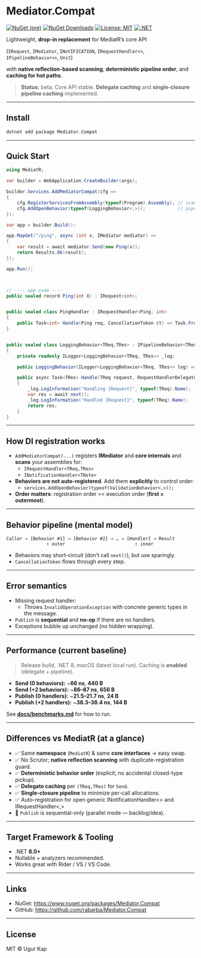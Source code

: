 # Mediator.Compat

[![NuGet (pre)](https://img.shields.io/nuget/vpre/Mediator.Compat.svg?logo=nuget)](https://www.nuget.org/packages/Mediator.Compat)
[![NuGet Downloads](https://img.shields.io/nuget/dt/Mediator.Compat.svg?logo=nuget)](https://www.nuget.org/packages/Mediator.Compat)
[![License: MIT](https://img.shields.io/badge/License-MIT-blue.svg)](LICENSE)
[![.NET](https://img.shields.io/badge/.NET-8.0%2B-512BD4?logo=.net)](#target-framework--tooling)

Lightweight, **drop-in replacement** for MediatR’s core API  

(`IRequest`, `IMediator`, `INotIFICATION`, `IRequestHandler<>`, `IPipelineBehavior<>`, `Unit`)  

with **native reflection-based scanning**, **deterministic pipeline order**, and **caching for hot paths**.

> **Status:** beta. Core API stable. **Delegate caching** and **single-closure pipeline caching** implemented.

---

## Install

```bash
dotnet add package Mediator.Compat
```
---

## Quick Start

```csharp
using MediatR;

var builder = WebApplication.CreateBuilder(args);

builder.Services.AddMediatorCompat(cfg =>
{
    cfg.RegisterServicesFromAssembly(typeof(Program).Assembly); // scan handlers/notifications
    cfg.AddOpenBehavior(typeof(LoggingBehavior<,>));            // pipeline (outer → inner)
});

var app = builder.Build();

app.MapGet("/ping", async (int x, IMediator mediator) =>
{
    var result = await mediator.Send(new Ping(x));
    return Results.Ok(result);
});

app.Run();



// ---- app code ----
public sealed record Ping(int X) : IRequest<int>;


public sealed class PingHandler : IRequestHandler<Ping, int>
{
    public Task<int> Handle(Ping req, CancellationToken ct) => Task.FromResult(req.X + 1);
}


public sealed class LoggingBehavior<TReq,TRes> : IPipelineBehavior<TReq,TRes> where TReq : IRequest<TRes>
{
    private readonly ILogger<LoggingBehavior<TReq, TRes>> _log;

    public LoggingBehavior(ILogger<LoggingBehavior<TReq, TRes>> log) => _log = log;

    public async Task<TRes> Handle(TReq request, RequestHandlerDelegate<TRes> next, CancellationToken ct)
    {
        _log.LogInformation("Handling {Request}", typeof(TReq).Name);
        var res = await next();
        _log.LogInformation("Handled {Request}", typeof(TReq).Name);
        return res;
    }
}
```

---

## How DI registration works

- `AddMediatorCompat(...)` registers **IMediator** and **core internals** and **scans** your assemblies for:
  - `IRequestHandler<TReq,TRes>`
  - `INotificationHandler<TNote>`
- **Behaviors are not auto-registered**. Add them **explicitly** to control order:
  - `services.AddOpenBehavior(typeof(ValidationBehavior<,>));`
- **Order matters**: registration order == execution order (**first = outermost**).

---

## Behavior pipeline (mental model)

```
Caller → [Behavior #1] → [Behavior #2] → … → [Handler] → Result
               ↑ outer                          ↑ inner
```

- Behaviors may short-circuit (don’t call `next()`), but use sparingly.
- `CancellationToken` flows through every step.

---

## Error semantics

- Missing request handler:
  - Throws `InvalidOperationException` with concrete generic types in the message.
- `Publish` is **sequential** and **no-op** if there are no handlers.
- Exceptions bubble up unchanged (no hidden wrapping).

---

## Performance (current baseline)

> Release build, .NET 8, macOS (latest local run). Caching is **enabled** (delegate + pipeline).

- **Send (0 behaviors):** ~**66 ns**, **440 B**
- **Send (+2 behaviors):** ~**86–87 ns**, **656 B**
- **Publish (0 handlers):** ~**21.5–21.7 ns**, **24 B**
- **Publish (+2 handlers):** ~**38.3–38.4 ns**, **144 B**

See **[docs/benchmarks.md](docs/benchmarks.md)** for how to run.

---

## Differences vs MediatR (at a glance)

- ✅ Same **namespace** (`MediatR`) & same **core interfaces** → easy swap.
- ✅ No Scrutor; **native reflection scanning** with duplicate-registration guard.
- ✅ **Deterministic behavior order** (explicit; no accidental closed-type pickup).
- ✅ **Delegate caching** per `(TReq,TRes)` for `Send`.
- ✅ **Single-closure pipeline** to minimize per-call allocations.
- ✅ Auto-registration for open generic INotificationHandler<> and IRequestHandler<,>
- 🚧 `Publish` is sequential-only (parallel mode — backlog/idea).

---

## Target Framework & Tooling

- .NET **8.0+**
- Nullable + analyzers recommended.
- Works great with Rider / VS / VS Code.

---

## Links

- NuGet: https://www.nuget.org/packages/Mediator.Compat  
- GitHub: https://github.com/rabarba/Mediator.Compat

---

## License

MIT © Ugur Kap
